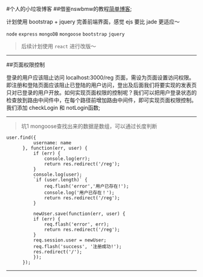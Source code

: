 #个人的小垃圾博客
##借鉴nswbmw的教程[简单博客](https://github.com/nswbmw/N-blog);

计划使用 bootstrap + jquery 完善前端界面，感觉 ejs 要比 jade 更适应～

`node` `express` `mongoDB` `mongoose` `bootstrap` `jquery`

>后续计划使用 `react` 进行改版～
---

##页面权限控制

登录的用户应该阻止访问 localhost:3000/reg 页面，需设为页面设置访问权限。即注册和登陆页面应该阻止已登陆的用户访问，登出及后面我们将要实现的发表页只对已登录的用户开放。如何实现页面权限的控制呢？我们可以把用户登录状态的检查放到路由中间件中，在每个路径前增加路由中间件，即可实现页面权限控制。我们添加 checkLogin 和 notLogin函数;






---
 >坑1
  mongoose查找出来的数据是数组，可以通过长度判断
  
  ```
  user.find({
			username: name
		}, function(err, user) {
			if (err) {
				console.log(err);
				return res.redirect('/reg');
			}
			console.log(user);
			`if (user.length)` {
				req.flash('error','用户已存在!');
				console.log('用户已存在！');
				return res.redirect('/reg');
			}
			
			newUser.save(function(err, user) {
			if (err) {
				req.flash('error', err);
				return res.redirect('/reg');
			}
			req.session.user = newUser;
			req.flash('success', '注册成功!');
			res.redirect('/');
			});
		});
  ```
 ---


